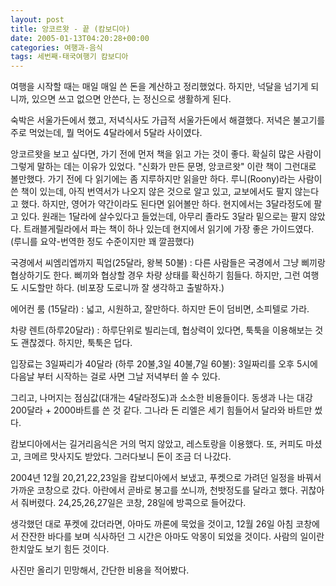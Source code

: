 ```yaml
---
layout: post
title: 앙코르왓 - 끝 (캄보디아)
date: 2005-01-13T04:20:28+00:00
categories: 여행과-음식
tags: 세번째-태국여행기 캄보디아
---
```

여행을 시작할 때는 매일 매일 쓴 돈을 계산하고 정리했었다. 하지만, 넉달을 넘기게 되니까, 있으면 쓰고 없으면 안쓴다, 는 정신으로 생활하게 된다.

숙박은 서울가든에서 했고, 저녁식사도 가급적 서울가든에서 해결했다. 저녁은 불고기를 주로 먹었는데, 뭘 먹어도 4달라에서 5달라 사이였다.

앙코르왓을 보고 싶다면, 가기 전에 먼저 책을 읽고 가는 것이 좋다. 확실히 많은 사람이 그렇게 말하는 데는 이유가 있었다. "신화가 만든 문명, 앙코르왓" 이란 책이 그런대로 볼만했다. 가기 전에 다 읽기에는 좀 지루하지만 읽을만 하다. 루니(Roony)라는 사람이 쓴 책이 있는데, 아직 번역서가 나오지 않은 것으로 알고 있고, 교보에서도 팔지 않는다고 했다. 하지만, 영어가 약간이라도 된다면 읽어볼만 하다. 현지에서는 3달라정도에 팔고 있다. 원래는 1달라에 살수있다고 들었는데, 아무리 졸라도 3달라 밑으로는 팔지 않았다. 트래블게릴라에서 파는 책이 하나 있는데 현지에서 읽기에 가장 좋은 가이드였다. (루니를 요약-번역한 정도 수준이지만 꽤 깔끔했다)

국경에서 씨엠리엡까지 픽업(25달라, 왕복 50불) : 다른 사람들은 국경에서 그냥 삐끼랑 협상하기도 한다. 삐끼와 협상할 경우 차량 상태를 확신하기 힘들다. 하지만, 그런 여행도 시도할만 하다. (비포장 도로니까 잘 생각하고 출발하자.)

에어컨 룸 (15달라) : 넓고, 시원하고, 잘만하다. 하지만 돈이 덤비면, 소피텔로 가라.

차량 렌트(하루20달라) : 하루단위로 빌리는데, 협상력이 있다면, 툭툭을 이용해보는 것도 괜찮겠다. 하지만, 툭툭은 덥다.

입장료는 3일짜리가 40달라 (하루 20불,3일 40불,7일 60불): 3일짜리를 오후 5시에 다음날 부터 시작하는 걸로 사면 그날 저녁부터 쓸 수 있다.

그리고, 나머지는 점심값(대개는 4달라정도)과 소소한 비용들이다. 동생과 나는 대강 200달라 + 2000바트를 쓴 것 같다. 그나라 돈 리엘은 세기 힘들어서 달라와 바트만 썼다.

캄보디아에서는 길거리음식은 거의 먹지 않았고, 레스토랑을 이용했다. 또, 커피도 마셨고, 크메르 맛사지도 받았다. 그러다보니 돈이 조금 더 나갔다.

2004년 12월 20,21,22,23일을 캄보디아에서 보냈고, 푸켓으로 가려던 일정을 바꿔서 가까운 코창으로 갔다. 아란에서 곧바로 봉고를 쏘니까, 천밧정도를 달라고 했다. 귀찮아서 줘버렸다. 24,25,26,27일은 코창, 28일에 방콕으로 들어갔다.

생각했던 대로 푸켓에 갔더라면, 아마도 까론에 묵었을 것이고, 12월 26일 아침 코창에서 잔잔한 바다를 보며 식사하던 그 시간은 아마도 악몽이 되었을 것이다. 사람의 일이란 한치앞도 보기 힘든 것이다.

사진만 올리기 민망해서, 간단한 비용을 적어봤다.
